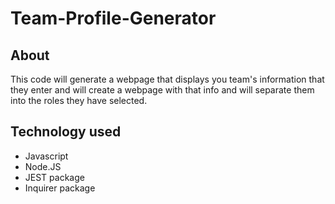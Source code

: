 # Team-Profile-Generator

## About 
This code will generate a webpage that displays you team's information that they enter and will create a webpage with that info and will separate them into the roles they have selected. 

## Technology used
- Javascript
- Node.JS
- JEST package
- Inquirer package


